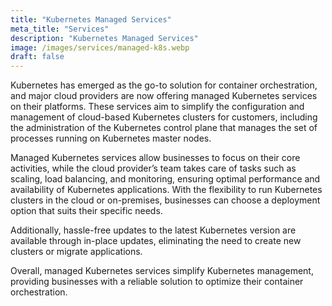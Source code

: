 ```yaml
---
title: "Kubernetes Managed Services"
meta_title: "Services"
description: "Kubernetes Managed Services"
image: /images/services/managed-k8s.webp
draft: false
---
```

Kubernetes has emerged as the go-to solution for container orchestration, and major cloud providers are now offering managed Kubernetes services on their platforms. These services aim to simplify the configuration and management of cloud-based Kubernetes clusters for customers, including the administration of the Kubernetes control plane that manages the set of processes running on Kubernetes master nodes.

Managed Kubernetes services allow businesses to focus on their core activities, while the cloud provider’s team takes care of tasks such as scaling, load balancing, and monitoring, ensuring optimal performance and availability of Kubernetes applications. With the flexibility to run Kubernetes clusters in the cloud or on-premises, businesses can choose a deployment option that suits their specific needs.

Additionally, hassle-free updates to the latest Kubernetes version are available through in-place updates, eliminating the need to create new clusters or migrate applications.

Overall, managed Kubernetes services simplify Kubernetes management, providing businesses with a reliable solution to optimize their container orchestration.

